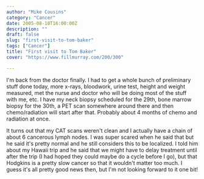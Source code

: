 ```yaml
---
author: "Mike Cousins"
category: "Cancer"
date: 2005-08-18T16:00:00Z
description: ""
draft: false
slug: "first-visit-to-tom-baker"
tags: ["Cancer"]
title: "First visit to Tom Baker"
cover: "https://www.fillmurray.com/200/300"

---
```


I'm back from the doctor finally. I had to get a whole bunch of preliminary
stuff done today, more x-rays, bloodwork, urine test, height and weight
measured, met the nurse and doctor who will be doing most of the stuff with me,
etc. I have my neck biopsy scheduled for the 29th, bone marrow biopsy for the
30th, a PET scan somewhere around there and then chemo/radiation will start
after that. Probably about 4 months of chemo and radiation at once.

It turns out that my CAT scans weren't clean and I actually have a chain of
about 6 cancerous lymph nodes. I was super scared when he said that but he said
it's pretty normal and he still considers this to be localized. I told him about
my Hawaii trip and he said that we might have to delay treatment until after the
trip (I had hoped they could maybe do a cycle before I go), but that Hodgkins is
a pretty slow cancer so that it wouldn't matter too much. I guess it's all
pretty good news then, but I'm not looking forward to it one bit!